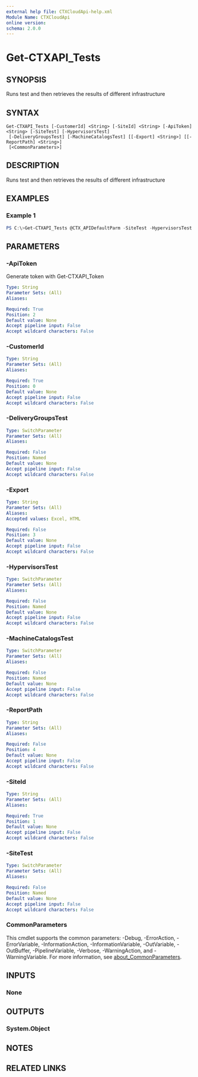 ```yaml
---
external help file: CTXCloudApi-help.xml
Module Name: CTXCloudApi
online version:
schema: 2.0.0
---
```


# Get-CTXAPI_Tests

## SYNOPSIS
Runs test and then retrieves the results of different infrastructure
## SYNTAX

```
Get-CTXAPI_Tests [-CustomerId] <String> [-SiteId] <String> [-ApiToken] <String> [-SiteTest] [-HypervisorsTest]
 [-DeliveryGroupsTest] [-MachineCatalogsTest] [[-Export] <String>] [[-ReportPath] <String>]
 [<CommonParameters>]
```

## DESCRIPTION
Runs test and then retrieves the results of different infrastructure
## EXAMPLES

### Example 1
```powershell
PS C:\>Get-CTXAPI_Tests @CTX_APIDefaultParm -SiteTest -HypervisorsTest -Export HTML -ReportPath C:\Temp}
```


## PARAMETERS

### -ApiToken
 Generate token with Get-CTXAPI_Token

```yaml
Type: String
Parameter Sets: (All)
Aliases:

Required: True
Position: 2
Default value: None
Accept pipeline input: False
Accept wildcard characters: False
```

### -CustomerId

```yaml
Type: String
Parameter Sets: (All)
Aliases:

Required: True
Position: 0
Default value: None
Accept pipeline input: False
Accept wildcard characters: False
```

### -DeliveryGroupsTest

```yaml
Type: SwitchParameter
Parameter Sets: (All)
Aliases:

Required: False
Position: Named
Default value: None
Accept pipeline input: False
Accept wildcard characters: False
```

### -Export

```yaml
Type: String
Parameter Sets: (All)
Aliases:
Accepted values: Excel, HTML

Required: False
Position: 3
Default value: None
Accept pipeline input: False
Accept wildcard characters: False
```

### -HypervisorsTest

```yaml
Type: SwitchParameter
Parameter Sets: (All)
Aliases:

Required: False
Position: Named
Default value: None
Accept pipeline input: False
Accept wildcard characters: False
```

### -MachineCatalogsTest

```yaml
Type: SwitchParameter
Parameter Sets: (All)
Aliases:

Required: False
Position: Named
Default value: None
Accept pipeline input: False
Accept wildcard characters: False
```

### -ReportPath

```yaml
Type: String
Parameter Sets: (All)
Aliases:

Required: False
Position: 4
Default value: None
Accept pipeline input: False
Accept wildcard characters: False
```

### -SiteId

```yaml
Type: String
Parameter Sets: (All)
Aliases:

Required: True
Position: 1
Default value: None
Accept pipeline input: False
Accept wildcard characters: False
```

### -SiteTest

```yaml
Type: SwitchParameter
Parameter Sets: (All)
Aliases:

Required: False
Position: Named
Default value: None
Accept pipeline input: False
Accept wildcard characters: False
```

### CommonParameters
This cmdlet supports the common parameters: -Debug, -ErrorAction, -ErrorVariable, -InformationAction, -InformationVariable, -OutVariable, -OutBuffer, -PipelineVariable, -Verbose, -WarningAction, and -WarningVariable. For more information, see [about_CommonParameters](http://go.microsoft.com/fwlink/?LinkID=113216).

## INPUTS

### None

## OUTPUTS

### System.Object
## NOTES

## RELATED LINKS
